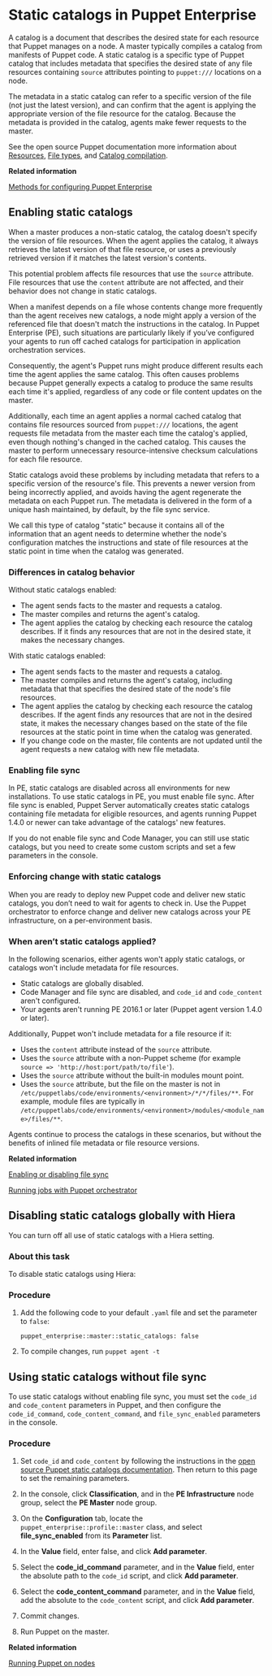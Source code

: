 # Static catalogs in Puppet Enterprise

A catalog is a document that describes the desired state for each resource that Puppet manages on a node. A master typically compiles a catalog from manifests of Puppet code. A static catalog is a specific type of Puppet catalog that includes metadata that specifies the desired state of any file resources containing `source` attributes pointing to `puppet:///` locations on a node.

The metadata in a static catalog can refer to a specific version of the file \(not just the latest version\), and can confirm that the agent is applying the appropriate version of the file resource for the catalog. Because the metadata is provided in the catalog, agents make fewer requests to the master.

See the open source Puppet documentation more information about [Resources](https://puppet.com/docs/puppet/latest/lang_resources.html), [File types](https://docs.puppet.com/puppet/latest/type.html#file), and [Catalog compilation](https://docs.puppet.com/puppet/latest/subsystem_catalog_compilation.html).

**Related information**  


[Methods for configuring Puppet Enterprise](config_intro.md#)

## Enabling static catalogs

When a master produces a non-static catalog, the catalog doesn't specify the version of file resources. When the agent applies the catalog, it always retrieves the latest version of that file resource, or uses a previously retrieved version if it matches the latest version's contents.

This potential problem affects file resources that use the `source` attribute. File resources that use the `content` attribute are not affected, and their behavior does not change in static catalogs.

When a manifest depends on a file whose contents change more frequently than the agent receives new catalogs, a node might apply a version of the referenced file that doesn't match the instructions in the catalog. In Puppet Enterprise \(PE\), such situations are particularly likely if you’ve configured your agents to run off cached catalogs for participation in application orchestration services.

Consequently, the agent's Puppet runs might produce different results each time the agent applies the same catalog. This often causes problems because Puppet generally expects a catalog to produce the same results each time it's applied, regardless of any code or file content updates on the master.

Additionally, each time an agent applies a normal cached catalog that contains file resources sourced from `puppet:///` locations, the agent requests file metadata from the master each time the catalog's applied, even though nothing's changed in the cached catalog. This causes the master to perform unnecessary resource-intensive checksum calculations for each file resource.

Static catalogs avoid these problems by including metadata that refers to a specific version of the resource's file. This prevents a newer version from being incorrectly applied, and avoids having the agent regenerate the metadata on each Puppet run. The metadata is delivered in the form of a unique hash maintained, by default, by the file sync service.

We call this type of catalog "static" because it contains all of the information that an agent needs to determine whether the node's configuration matches the instructions and state of file resources at the static point in time when the catalog was generated.

### Differences in catalog behavior

Without static catalogs enabled:

-   The agent sends facts to the master and requests a catalog.
-   The master compiles and returns the agent's catalog.
-   The agent applies the catalog by checking each resource the catalog describes. If it finds any resources that are not in the desired state, it makes the necessary changes.

With static catalogs enabled:

-   The agent sends facts to the master and requests a catalog.
-   The master compiles and returns the agent's catalog, including metadata that that specifies the desired state of the node's file resources.
-   The agent applies the catalog by checking each resource the catalog describes. If the agent finds any resources that are not in the desired state, it makes the necessary changes based on the state of the file resources at the static point in time when the catalog was generated.
-   If you change code on the master, file contents are not updated until the agent requests a new catalog with new file metadata.

### Enabling file sync

In PE, static catalogs are disabled across all environments for new installations. To use static catalogs in PE, you must enable file sync. After file sync is enabled, Puppet Server automatically creates static catalogs containing file metadata for eligible resources, and agents running Puppet 1.4.0 or newer can take advantage of the catalogs' new features.

If you do not enable file sync and Code Manager, you can still use static catalogs, but you need to create some custom scripts and set a few parameters in the console.

### Enforcing change with static catalogs

When you are ready to deploy new Puppet code and deliver new static catalogs, you don’t need to wait for agents to check in. Use the Puppet orchestrator to enforce change and deliver new catalogs across your PE infrastructure, on a per-environment basis.

### When aren’t static catalogs applied?

In the following scenarios, either agents won't apply static catalogs, or catalogs won't include metadata for file resources.

-   Static catalogs are globally disabled.
-   Code Manager and file sync are disabled, and `code_id` and `code_content` aren't configured.
-   Your agents aren't running PE 2016.1 or later \(Puppet agent version 1.4.0 or later\).

Additionally, Puppet won't include metadata for a file resource if it:

-   Uses the `content` attribute instead of the `source` attribute.
-   Uses the `source` attribute with a non-Puppet scheme \(for example `source => 'http://host:port/path/to/file'`\).
-   Uses the `source` attribute without the built-in modules mount point.
-   Uses the `source` attribute, but the file on the master is not in `/etc/puppetlabs/code/environments/<environment>/*/*/files/**`. For example, module files are typically in `/etc/puppetlabs/code/environments/<environment>/modules/<module_name>/files/**`.

Agents continue to process the catalogs in these scenarios, but without the benefits of inlined file metadata or file resource versions.

**Related information**  


[Enabling or disabling file sync](filesync_about.md#)

[Running jobs with Puppet orchestrator](running_jobs_with_puppet_orchestrator_overview.md#)

## Disabling static catalogs globally with Hiera

You can turn off all use of static catalogs with a Hiera setting.

### About this task

To disable static catalogs using Hiera:

### Procedure

1.  Add the following code to your default `.yaml` file and set the parameter to `false`:

    ```
    puppet_enterprise::master::static_catalogs: false
    ```

2.  To compile changes, run `puppet agent -t`


## Using static catalogs without file sync

To use static catalogs without enabling file sync, you must set the `code_id` and `code_content` parameters in Puppet, and then configure the `code_id_command`, `code_content_command`, and `file_sync_enabled` parameters in the console.

### Procedure

1.  Set `code_id` and `code_content` by following the instructions in the [open source Puppet static catalogs documentation](https://docs.puppet.com/puppet/5.3/static_catalogs.html#configuring-codeid-and-the-staticfilecontent-endpoint). Then return to this page to set the remaining parameters.

2.  In the console, click **Classification**, and in the **PE Infrastructure** node group, select the **PE Master** node group.

3.  On the **Configuration** tab, locate the `puppet_enterprise::profile::master` class, and select **file\_sync\_enabled** from its **Parameter** list.

4.  In the **Value** field, enter false, and click **Add parameter**.

5.  Select the **code\_id\_command** parameter, and in the **Value** field, enter the absolute path to the `code_id` script, and click **Add parameter**.

6.  Select the **code\_content\_command** parameter, and in the **Value** field, add the absolute to the `code_content` script, and click **Add parameter**.

7.  Commit changes.

8.  Run Puppet on the master.


**Related information**  


[Running Puppet on nodes](run_puppet_on_nodes.md#)

